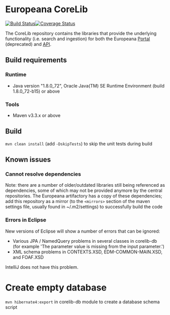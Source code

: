 # Europeana CoreLib

[![Build Status](https://travis-ci.org/europeana/corelib.svg?branch=master)](https://travis-ci.org/europeana/corelib)[![Coverage Status](https://coveralls.io/repos/europeana/corelib/badge.svg?branch=master&service=github)](https://coveralls.io/github/europeana/corelib?branch=master)

The CoreLib repository contains the libraries that provide the underlying functionality (i.e. search and ingestion)
for both the Europeana [Portal](https://github.com/europeana/) (deprecated) and [API](https://github.com/europeana/api2/).

## Build requirements
### Runtime
* Java version "1.8.0_72", Oracle Java(TM) SE Runtime Environment (build 1.8.0_72-b15) or above

### Tools
* Maven v3.3.x or above

## Build
``mvn clean install`` (add ``-DskipTests``) to skip the unit tests during build

## Known issues

### Cannot resolve dependencies
Note: there are a number of older/outdated libraries still being referenced as dependencies, some of which may not
be provided anymore by the central repositories. The Europeana artifactory has a copy of these dependencies; add this
repository as a mirror (to the ``<mirrors>`` section of the maven settings file, usually found in ~/.m2/settings) to
successfully build the code

### Errors in Eclipse
New versions of Eclipse will show a number of errors that can be ignored:

 - Various JPA / NamedQuery problems in several classes in corelib-db (for example 'The parameter value is missing from the input parameter.')
 - XML schema problems in CONTEXTS.XSD, EDM-COMMON-MAIN.XSD, and FOAF.XSD
 
IntelliJ does not have this problem. 


# Create empty database
``mvn hibernate4:export`` in corelib-db module to create a database schema script



